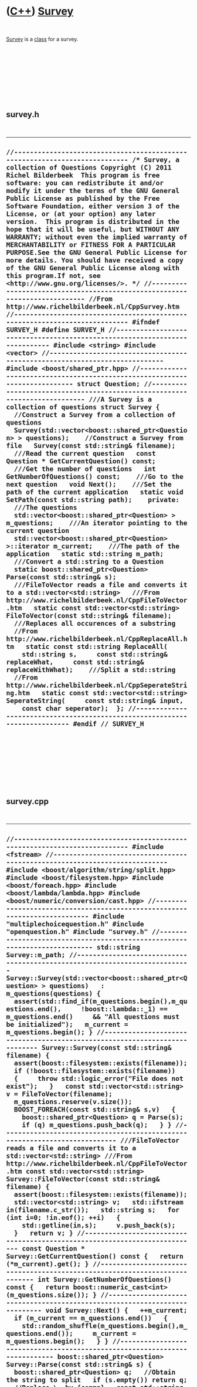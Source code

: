 



 

 

 

 

 

([C++](Cpp.md)) [Survey](CppSurvey.md)
========================================

 

[Survey](CppSurvey.md) is a [class](CppClass.md) for a survey.

 

 

 

 

 

survey.h
--------

 

  -------------------------------------------------------------------------------------------------------------------------------------------------------------------------------------------------------------------------------------------------------------------------------------------------------------------------------------------------------------------------------------------------------------------------------------------------------------------------------------------------------------------------------------------------------------------------------------------------------------------------------------------------------------------------------------------------------------------------------------------------------------------------------------------------------------------------------------------------------------------------------------------------------------------------------------------------------------------------------------------------------------------------------------------------------------------------------------------------------------------------------------------------------------------------------------------------------------------------------------------------------------------------------------------------------------------------------------------------------------------------------------------------------------------------------------------------------------------------------------------------------------------------------------------------------------------------------------------------------------------------------------------------------------------------------------------------------------------------------------------------------------------------------------------------------------------------------------------------------------------------------------------------------------------------------------------------------------------------------------------------------------------------------------------------------------------------------------------------------------------------------------------------------------------------------------------------------------------------------------------------------------------------------------------------------------------------------------------------------------------------------------------------------------------------------------------------------------------------------------------------------------------------------------------------------------------------------------------------------------------------------------------------------------------------------------------------------------------------------------------------------------------------------------------------------------------------------------------------------------------------------------------------------------------------------------------------------------------------------------------------------------------------------------------------------------------------------------------------------------------------------------------------------------------------------------------------------
  ` //--------------------------------------------------------------------------- /* Survey, a collection of Questions Copyright (C) 2011 Richel Bilderbeek  This program is free software: you can redistribute it and/or modify it under the terms of the GNU General Public License as published by the Free Software Foundation, either version 3 of the License, or (at your option) any later version.  This program is distributed in the hope that it will be useful, but WITHOUT ANY WARRANTY; without even the implied warranty of MERCHANTABILITY or FITNESS FOR A PARTICULAR PURPOSE.See the GNU General Public License for more details. You should have received a copy of the GNU General Public License along with this program.If not, see <http://www.gnu.org/licenses/>. */ //--------------------------------------------------------------------------- //From http://www.richelbilderbeek.nl/CppSurvey.htm //--------------------------------------------------------------------------- #ifndef SURVEY_H #define SURVEY_H //--------------------------------------------------------------------------- #include <string> #include <vector> //--------------------------------------------------------------------------- #include <boost/shared_ptr.hpp> //--------------------------------------------------------------------------- struct Question; //--------------------------------------------------------------------------- ///A Survey is a collection of questions struct Survey {   //Construct a Survey from a collection of questions   Survey(std::vector<boost::shared_ptr<Question> > questions);    //Construct a Survey from file   Survey(const std::string& filename);    ///Read the current question   const Question * GetCurrentQuestion() const;    ///Get the number of questions   int GetNumberOfQuestions() const;    ///Go to the next question   void Next();    ///Set the path of the current application   static void SetPath(const std::string path);    private:    ///The questions   std::vector<boost::shared_ptr<Question> > m_questions;    ///An iterator pointing to the current question   std::vector<boost::shared_ptr<Question> >::iterator m_current;    ///The path of the application   static std::string m_path;    ///Convert a std::string to a Question   static boost::shared_ptr<Question> Parse(const std::string& s);    ///FileToVector reads a file and converts it to a std::vector<std::string>   ///From http://www.richelbilderbeek.nl/CppFileToVector.htm   static const std::vector<std::string> FileToVector(const std::string& filename);    ///Replaces all occurences of a substring   //From http://www.richelbilderbeek.nl/CppReplaceAll.htm   static const std::string ReplaceAll(     std::string s,     const std::string& replaceWhat,     const std::string& replaceWithWhat);    ///Split a std::string   //From http://www.richelbilderbeek.nl/CppSeperateString.htm   static const std::vector<std::string> SeperateString(     const std::string& input,     const char seperator);  }; //--------------------------------------------------------------------------- #endif // SURVEY_H `
  -------------------------------------------------------------------------------------------------------------------------------------------------------------------------------------------------------------------------------------------------------------------------------------------------------------------------------------------------------------------------------------------------------------------------------------------------------------------------------------------------------------------------------------------------------------------------------------------------------------------------------------------------------------------------------------------------------------------------------------------------------------------------------------------------------------------------------------------------------------------------------------------------------------------------------------------------------------------------------------------------------------------------------------------------------------------------------------------------------------------------------------------------------------------------------------------------------------------------------------------------------------------------------------------------------------------------------------------------------------------------------------------------------------------------------------------------------------------------------------------------------------------------------------------------------------------------------------------------------------------------------------------------------------------------------------------------------------------------------------------------------------------------------------------------------------------------------------------------------------------------------------------------------------------------------------------------------------------------------------------------------------------------------------------------------------------------------------------------------------------------------------------------------------------------------------------------------------------------------------------------------------------------------------------------------------------------------------------------------------------------------------------------------------------------------------------------------------------------------------------------------------------------------------------------------------------------------------------------------------------------------------------------------------------------------------------------------------------------------------------------------------------------------------------------------------------------------------------------------------------------------------------------------------------------------------------------------------------------------------------------------------------------------------------------------------------------------------------------------------------------------------------------------------------------------------------------------

 

 

 

 

 

survey.cpp
----------

 

  ---------------------------------------------------------------------------------------------------------------------------------------------------------------------------------------------------------------------------------------------------------------------------------------------------------------------------------------------------------------------------------------------------------------------------------------------------------------------------------------------------------------------------------------------------------------------------------------------------------------------------------------------------------------------------------------------------------------------------------------------------------------------------------------------------------------------------------------------------------------------------------------------------------------------------------------------------------------------------------------------------------------------------------------------------------------------------------------------------------------------------------------------------------------------------------------------------------------------------------------------------------------------------------------------------------------------------------------------------------------------------------------------------------------------------------------------------------------------------------------------------------------------------------------------------------------------------------------------------------------------------------------------------------------------------------------------------------------------------------------------------------------------------------------------------------------------------------------------------------------------------------------------------------------------------------------------------------------------------------------------------------------------------------------------------------------------------------------------------------------------------------------------------------------------------------------------------------------------------------------------------------------------------------------------------------------------------------------------------------------------------------------------------------------------------------------------------------------------------------------------------------------------------------------------------------------------------------------------------------------------------------------------------------------------------------------------------------------------------------------------------------------------------------------------------------------------------------------------------------------------------------------------------------------------------------------------------------------------------------------------------------------------------------------------------------------------------------------------------------------------------------------------------------------------------------------------------------------------------------------------------------------------------------------------------------------------------------------------------------------------------------------------------------------------------------------------------------------------------------------------------------------------------------------------------------------------------------------------------------------------------------------------------------------------------------------------------------------------------------------------------------------------------------------------------------------------------------------------------------------------------------------------------------------------------------------------------------------------------------------------------------------------------------------------------------------------------------------------------------------------------------------------------------------------------------------------------------------------------------------------------------------------------------------------------------------------------------------------------------------------------------------------------------------------------------------------------------------------------------------------------------------------------------------------------------------------------------------------------------------------------------------------------------------------------------------------------------------------------------------------------------------------------------------------------------------------------------------------------------------------------------------------------------------------------------------------------------------------------------------------------------------------------------------------------------------------------------------------------------------
  ` //--------------------------------------------------------------------------- #include <fstream> //--------------------------------------------------------------------------- #include <boost/algorithm/string/split.hpp> #include <boost/filesystem.hpp> #include <boost/foreach.hpp> #include <boost/lambda/lambda.hpp> #include <boost/numeric/conversion/cast.hpp> //--------------------------------------------------------------------------- #include "multiplechoicequestion.h" #include "openquestion.h" #include "survey.h" //--------------------------------------------------------------------------- std::string Survey::m_path; //--------------------------------------------------------------------------- Survey::Survey(std::vector<boost::shared_ptr<Question> > questions)   : m_questions(questions) {   assert(std::find_if(m_questions.begin(),m_questions.end(),     !boost::lambda::_1) == m_questions.end()     && "All questions must be initialized");   m_current = m_questions.begin(); } //--------------------------------------------------------------------------- Survey::Survey(const std::string& filename) {   assert(boost::filesystem::exists(filename));   if (!boost::filesystem::exists(filename))   {     throw std::logic_error("File does not exist");   }   const std::vector<std::string> v = FileToVector(filename);   m_questions.reserve(v.size());   BOOST_FOREACH(const std::string& s,v)   {     boost::shared_ptr<Question> q = Parse(s);     if (q) m_questions.push_back(q);   } } //--------------------------------------------------------------------------- ///FileToVector reads a file and converts it to a std::vector<std::string> ///From http://www.richelbilderbeek.nl/CppFileToVector.htm const std::vector<std::string> Survey::FileToVector(const std::string& filename) {   assert(boost::filesystem::exists(filename));   std::vector<std::string> v;   std::ifstream in(filename.c_str());   std::string s;   for (int i=0; !in.eof(); ++i)   {     std::getline(in,s);     v.push_back(s);   }   return v; } //--------------------------------------------------------------------------- const Question * Survey::GetCurrentQuestion() const {   return (*m_current).get(); } //--------------------------------------------------------------------------- int Survey::GetNumberOfQuestions() const {   return boost::numeric_cast<int>(m_questions.size()); } //--------------------------------------------------------------------------- void Survey::Next() {   ++m_current;   if (m_current == m_questions.end())   {     std::random_shuffle(m_questions.begin(),m_questions.end());     m_current = m_questions.begin();   } } //--------------------------------------------------------------------------- boost::shared_ptr<Question> Survey::Parse(const std::string& s) {   boost::shared_ptr<Question> q;   //Obtain the string to split   if (s.empty()) return q;    //Replace \, by {comma}   const std::string str_to_split = ReplaceAll(s,"\\,","{comma}");    //Write string to split to debug   std::vector<std::string> v = SeperateString(str_to_split,',');    //Replace {comma} by a comma for each std::string in v   BOOST_FOREACH(std::string& s,v) { s = ReplaceAll(s,"{comma}",","); }    if ( v.empty()     || v.size() < 3     || v[0].empty()     || v[1].empty()     || v[2].empty())   {     return q;   }    //const std::string filename = m_path + '/' + v[0];   const std::string& filename = v[0];   const std::string& question = v[1];   const std::string& answer   = v[2];    if (v.size() == 3)   {     //Open question     const std::vector<std::string> answers(SeperateString(answer,'/'));     q.reset(new OpenQuestion(filename,question,answers));   }   else   {     //Multiple choice question     const std::vector<std::string> false_answers(v.begin() + 3,v.end());     q.reset(new MultipleChoiceQuestion(filename,question,answer,false_answers));   }   return q; } //--------------------------------------------------------------------------- const std::string Survey::ReplaceAll(   std::string s,   const std::string& replaceWhat,   const std::string& replaceWithWhat) {   while(1)   {     const int pos = s.find(replaceWhat);     if (pos==-1) break;     s.replace(pos,replaceWhat.size(),replaceWithWhat);   }   return s; } //--------------------------------------------------------------------------- //From http://www.richelbilderbeek.nl/CppSeperateString.htm const std::vector<std::string> Survey::SeperateString(   const std::string& input,   const char seperator) {   std::vector<std::string> v;   boost::algorithm::split(v,input,     std::bind2nd(std::equal_to<char>(),seperator),     boost::algorithm::token_compress_on);   return v; } //--------------------------------------------------------------------------- ///Set the path of the current application void Survey::SetPath(const std::string path) {   m_path = path; } //--------------------------------------------------------------------------- `
  ---------------------------------------------------------------------------------------------------------------------------------------------------------------------------------------------------------------------------------------------------------------------------------------------------------------------------------------------------------------------------------------------------------------------------------------------------------------------------------------------------------------------------------------------------------------------------------------------------------------------------------------------------------------------------------------------------------------------------------------------------------------------------------------------------------------------------------------------------------------------------------------------------------------------------------------------------------------------------------------------------------------------------------------------------------------------------------------------------------------------------------------------------------------------------------------------------------------------------------------------------------------------------------------------------------------------------------------------------------------------------------------------------------------------------------------------------------------------------------------------------------------------------------------------------------------------------------------------------------------------------------------------------------------------------------------------------------------------------------------------------------------------------------------------------------------------------------------------------------------------------------------------------------------------------------------------------------------------------------------------------------------------------------------------------------------------------------------------------------------------------------------------------------------------------------------------------------------------------------------------------------------------------------------------------------------------------------------------------------------------------------------------------------------------------------------------------------------------------------------------------------------------------------------------------------------------------------------------------------------------------------------------------------------------------------------------------------------------------------------------------------------------------------------------------------------------------------------------------------------------------------------------------------------------------------------------------------------------------------------------------------------------------------------------------------------------------------------------------------------------------------------------------------------------------------------------------------------------------------------------------------------------------------------------------------------------------------------------------------------------------------------------------------------------------------------------------------------------------------------------------------------------------------------------------------------------------------------------------------------------------------------------------------------------------------------------------------------------------------------------------------------------------------------------------------------------------------------------------------------------------------------------------------------------------------------------------------------------------------------------------------------------------------------------------------------------------------------------------------------------------------------------------------------------------------------------------------------------------------------------------------------------------------------------------------------------------------------------------------------------------------------------------------------------------------------------------------------------------------------------------------------------------------------------------------------------------------------------------------------------------------------------------------------------------------------------------------------------------------------------------------------------------------------------------------------------------------------------------------------------------------------------------------------------------------------------------------------------------------------------------------------------------------------------------------------------------------------------------------------

 

 

 

 

 





 




This page has been created by the [tool](Tools.md)
[CodeToHtml](ToolCodeToHtml.md)
